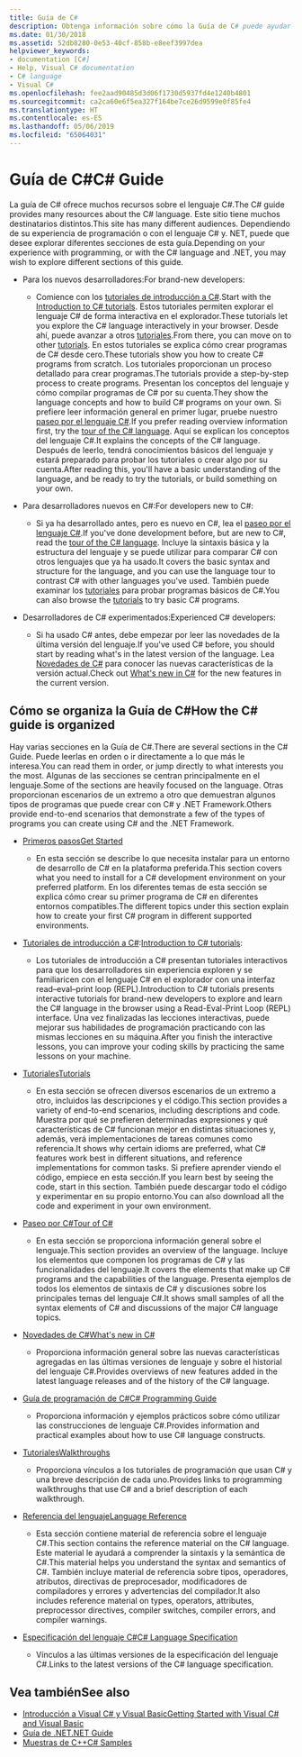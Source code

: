 ```yaml
---
title: Guía de C#
description: Obtenga información sobre cómo la Guía de C# puede ayudarle a obtener un amplio conocimiento de C#, tanto si es un desarrollador nuevo como si es un experto.
ms.date: 01/30/2018
ms.assetid: 52db8280-0e53-40cf-858b-e8eef3997dea
helpviewer_keywords:
- documentation [C#]
- Help, Visual C# documentation
- C# language
- Visual C#
ms.openlocfilehash: fee2aad90485d3d06f1730d5937fd4e1240b4801
ms.sourcegitcommit: ca2ca60e6f5ea327f164be7ce26d9599e0f85fe4
ms.translationtype: HT
ms.contentlocale: es-ES
ms.lasthandoff: 05/06/2019
ms.locfileid: "65064031"
---
```

# <a name="c-guide"></a><span data-ttu-id="de642-103">Guía de C#</span><span class="sxs-lookup"><span data-stu-id="de642-103">C# Guide</span></span>

<span data-ttu-id="de642-104">La guía de C# ofrece muchos recursos sobre el lenguaje C#.</span><span class="sxs-lookup"><span data-stu-id="de642-104">The C# guide provides many resources about the C# language.</span></span> <span data-ttu-id="de642-105">Este sitio tiene muchos destinatarios distintos.</span><span class="sxs-lookup"><span data-stu-id="de642-105">This site has many different audiences.</span></span> <span data-ttu-id="de642-106">Dependiendo de su experiencia de programación o con el lenguaje C# y. NET, puede que desee explorar diferentes secciones de esta guía.</span><span class="sxs-lookup"><span data-stu-id="de642-106">Depending on your experience with programming, or with the C# language and .NET, you may wish to explore different sections of this guide.</span></span>

* <span data-ttu-id="de642-107">Para los nuevos desarrolladores:</span><span class="sxs-lookup"><span data-stu-id="de642-107">For brand-new developers:</span></span>
  * <span data-ttu-id="de642-108">Comience con los [tutoriales de introducción a C#](tutorials/intro-to-csharp/index.md).</span><span class="sxs-lookup"><span data-stu-id="de642-108">Start with the [Introduction to C# tutorials](tutorials/intro-to-csharp/index.md).</span></span> <span data-ttu-id="de642-109">Estos tutoriales permiten explorar el lenguaje C# de forma interactiva en el explorador.</span><span class="sxs-lookup"><span data-stu-id="de642-109">These tutorials let you explore the C# language interactively in your browser.</span></span> <span data-ttu-id="de642-110">Desde ahí, puede avanzar a otros [tutoriales](tutorials/index.md).</span><span class="sxs-lookup"><span data-stu-id="de642-110">From there, you can move on to other [tutorials](tutorials/index.md).</span></span> <span data-ttu-id="de642-111">En estos tutoriales se explica cómo crear programas de C# desde cero.</span><span class="sxs-lookup"><span data-stu-id="de642-111">These tutorials show you how to create C# programs from scratch.</span></span> <span data-ttu-id="de642-112">Los tutoriales proporcionan un proceso detallado para crear programas.</span><span class="sxs-lookup"><span data-stu-id="de642-112">The tutorials provide a step-by-step process to create programs.</span></span> <span data-ttu-id="de642-113">Presentan los conceptos del lenguaje y cómo compilar programas de C# por su cuenta.</span><span class="sxs-lookup"><span data-stu-id="de642-113">They show the language concepts and how to build C# programs on your own.</span></span> <span data-ttu-id="de642-114">Si prefiere leer información general en primer lugar, pruebe nuestro [paseo por el lenguaje C#](tour-of-csharp/index.md).</span><span class="sxs-lookup"><span data-stu-id="de642-114">If you prefer reading overview information first, try the [tour of the C# language](tour-of-csharp/index.md).</span></span> <span data-ttu-id="de642-115">Aquí se explican los conceptos del lenguaje C#.</span><span class="sxs-lookup"><span data-stu-id="de642-115">It explains the concepts of the C# language.</span></span> <span data-ttu-id="de642-116">Después de leerlo, tendrá conocimientos básicos del lenguaje y estará preparado para probar los tutoriales o crear algo por su cuenta.</span><span class="sxs-lookup"><span data-stu-id="de642-116">After reading this, you'll have a basic understanding of the language, and be ready to try the tutorials, or build something on your own.</span></span>

* <span data-ttu-id="de642-117">Para desarrolladores nuevos en C#:</span><span class="sxs-lookup"><span data-stu-id="de642-117">For developers new to C#:</span></span>
  * <span data-ttu-id="de642-118">Si ya ha desarrollado antes, pero es nuevo en C#, lea el [paseo por el lenguaje C#](tour-of-csharp/index.md).</span><span class="sxs-lookup"><span data-stu-id="de642-118">If you've done development before, but are new to C#, read the [tour of the C# language](tour-of-csharp/index.md).</span></span> <span data-ttu-id="de642-119">Incluye la sintaxis básica y la estructura del lenguaje y se puede utilizar para comparar C# con otros lenguajes que ya ha usado.</span><span class="sxs-lookup"><span data-stu-id="de642-119">It covers the basic syntax and structure for the language, and you can use the language tour to contrast C# with other languages you've used.</span></span> <span data-ttu-id="de642-120">También puede examinar los [tutoriales](tutorials/index.md) para probar programas básicos de C#.</span><span class="sxs-lookup"><span data-stu-id="de642-120">You can also browse the [tutorials](tutorials/index.md) to try basic C# programs.</span></span>

* <span data-ttu-id="de642-121">Desarrolladores de C# experimentados:</span><span class="sxs-lookup"><span data-stu-id="de642-121">Experienced C# developers:</span></span>
  * <span data-ttu-id="de642-122">Si ha usado C# antes, debe empezar por leer las novedades de la última versión del lenguaje.</span><span class="sxs-lookup"><span data-stu-id="de642-122">If you've used C# before, you should start by reading what's in the latest version of the language.</span></span> <span data-ttu-id="de642-123">Lea [Novedades de C#](whats-new/index.md) para conocer las nuevas características de la versión actual.</span><span class="sxs-lookup"><span data-stu-id="de642-123">Check out [What's new in C#](whats-new/index.md) for the new features in the current version.</span></span>

## <a name="how-the-c-guide-is-organized"></a><span data-ttu-id="de642-124">Cómo se organiza la Guía de C#</span><span class="sxs-lookup"><span data-stu-id="de642-124">How the C# guide is organized</span></span>

<span data-ttu-id="de642-125">Hay varias secciones en la Guía de C#.</span><span class="sxs-lookup"><span data-stu-id="de642-125">There are several sections in the C# Guide.</span></span> <span data-ttu-id="de642-126">Puede leerlas en orden o ir directamente a lo que más le interesa.</span><span class="sxs-lookup"><span data-stu-id="de642-126">You can read them in order, or jump directly to what interests you the most.</span></span> <span data-ttu-id="de642-127">Algunas de las secciones se centran principalmente en el lenguaje.</span><span class="sxs-lookup"><span data-stu-id="de642-127">Some of the sections are heavily focused on the language.</span></span> <span data-ttu-id="de642-128">Otras proporcionan escenarios de un extremo a otro que demuestran algunos tipos de programas que puede crear con C# y .NET Framework.</span><span class="sxs-lookup"><span data-stu-id="de642-128">Others provide end-to-end scenarios that demonstrate a few of the types of programs you can create using C# and the .NET Framework.</span></span>

* [<span data-ttu-id="de642-129">Primeros pasos</span><span class="sxs-lookup"><span data-stu-id="de642-129">Get Started</span></span>](getting-started/index.md)
  * <span data-ttu-id="de642-130">En esta sección se describe lo que necesita instalar para un entorno de desarrollo de C# en la plataforma preferida.</span><span class="sxs-lookup"><span data-stu-id="de642-130">This section covers what you need to install for a C# development environment on your preferred platform.</span></span> <span data-ttu-id="de642-131">En los diferentes temas de esta sección se explica cómo crear su primer programa de C# en diferentes entornos compatibles.</span><span class="sxs-lookup"><span data-stu-id="de642-131">The different topics under this section explain how to create your first C# program in different supported environments.</span></span>

* <span data-ttu-id="de642-132">[Tutoriales de introducción a C#](tutorials/intro-to-csharp/index.md):</span><span class="sxs-lookup"><span data-stu-id="de642-132">[Introduction to C# tutorials](tutorials/intro-to-csharp/index.md):</span></span>
  * <span data-ttu-id="de642-133">Los tutoriales de introducción a C# presentan tutoriales interactivos para que los desarrolladores sin experiencia exploren y se familiaricen con el lenguaje C# en el explorador con una interfaz read–eval–print loop (REPL).</span><span class="sxs-lookup"><span data-stu-id="de642-133">Introduction to C# tutorials presents interactive tutorials for brand-new developers to explore and learn the C# language in the browser using a Read-Eval-Print Loop (REPL) interface.</span></span> <span data-ttu-id="de642-134">Una vez finalizadas las lecciones interactivas, puede mejorar sus habilidades de programación practicando con las mismas lecciones en su máquina.</span><span class="sxs-lookup"><span data-stu-id="de642-134">After you finish the interactive lessons, you can improve your coding skills by practicing the same lessons on your machine.</span></span>

* [<span data-ttu-id="de642-135">Tutoriales</span><span class="sxs-lookup"><span data-stu-id="de642-135">Tutorials</span></span>](tutorials/index.md)
  * <span data-ttu-id="de642-136">En esta sección se ofrecen diversos escenarios de un extremo a otro, incluidos las descripciones y el código.</span><span class="sxs-lookup"><span data-stu-id="de642-136">This section provides a variety of end-to-end scenarios, including descriptions and code.</span></span> <span data-ttu-id="de642-137">Muestra por qué se prefieren determinadas expresiones y qué características de C# funcionan mejor en distintas situaciones y, además, verá implementaciones de tareas comunes como referencia.</span><span class="sxs-lookup"><span data-stu-id="de642-137">It shows why certain idioms are preferred, what C# features work best in different situations, and reference implementations for common tasks.</span></span> <span data-ttu-id="de642-138">Si prefiere aprender viendo el código, empiece en esta sección.</span><span class="sxs-lookup"><span data-stu-id="de642-138">If you learn best by seeing the code, start in this section.</span></span> <span data-ttu-id="de642-139">También puede descargar todo el código y experimentar en su propio entorno.</span><span class="sxs-lookup"><span data-stu-id="de642-139">You can also download all the code and experiment in your own environment.</span></span>

* [<span data-ttu-id="de642-140">Paseo por C#</span><span class="sxs-lookup"><span data-stu-id="de642-140">Tour of C#</span></span>](tour-of-csharp/index.md)
  * <span data-ttu-id="de642-141">En esta sección se proporciona información general sobre el lenguaje.</span><span class="sxs-lookup"><span data-stu-id="de642-141">This section provides an overview of the language.</span></span> <span data-ttu-id="de642-142">Incluye los elementos que componen los programas de C# y las funcionalidades del lenguaje.</span><span class="sxs-lookup"><span data-stu-id="de642-142">It covers the elements that make up C# programs and the capabilities of the language.</span></span> <span data-ttu-id="de642-143">Presenta ejemplos de todos los elementos de sintaxis de C# y discusiones sobre los principales temas del lenguaje C#.</span><span class="sxs-lookup"><span data-stu-id="de642-143">It shows small samples of all the syntax elements of C# and discussions of the major C# language topics.</span></span>

* [<span data-ttu-id="de642-144">Novedades de C#</span><span class="sxs-lookup"><span data-stu-id="de642-144">What's new in C#</span></span>](whats-new/index.md)
  * <span data-ttu-id="de642-145">Proporciona información general sobre las nuevas características agregadas en las últimas versiones de lenguaje y sobre el historial del lenguaje C#.</span><span class="sxs-lookup"><span data-stu-id="de642-145">Provides overviews of new features added in the latest language releases and of the history of the C# language.</span></span>

<!--
* [.NET Compiler Platform SDK](roslyn-sdk/index.md)
  * The .NET Compiler Platform SDK enables you to write components that analyze code, and suggest or make improvements to that code. In this section, you'll learn how the APIs are organized, and how you can create code that enables rules and practices for your team. You'll also see samples, end-to-end scenarios, and links to other libraries with more examples using these APIs.
-->

* [<span data-ttu-id="de642-146">Guía de programación de C#</span><span class="sxs-lookup"><span data-stu-id="de642-146">C# Programming Guide</span></span>](../csharp/programming-guide/index.md)
  * <span data-ttu-id="de642-147">Proporciona información y ejemplos prácticos sobre cómo utilizar las construcciones de lenguaje C#.</span><span class="sxs-lookup"><span data-stu-id="de642-147">Provides information and practical examples about how to use C# language constructs.</span></span>

* [<span data-ttu-id="de642-148">Tutoriales</span><span class="sxs-lookup"><span data-stu-id="de642-148">Walkthroughs</span></span>](../csharp/walkthroughs.md)
  * <span data-ttu-id="de642-149">Proporciona vínculos a los tutoriales de programación que usan C# y una breve descripción de cada uno.</span><span class="sxs-lookup"><span data-stu-id="de642-149">Provides links to programming walkthroughs that use C# and a brief description of each walkthrough.</span></span>

* [<span data-ttu-id="de642-150">Referencia del lenguaje</span><span class="sxs-lookup"><span data-stu-id="de642-150">Language Reference</span></span>](language-reference/index.md)
  * <span data-ttu-id="de642-151">Esta sección contiene material de referencia sobre el lenguaje C#.</span><span class="sxs-lookup"><span data-stu-id="de642-151">This section contains the reference material on the C# language.</span></span> <span data-ttu-id="de642-152">Este material le ayudará a comprender la sintaxis y la semántica de C#.</span><span class="sxs-lookup"><span data-stu-id="de642-152">This material helps you understand the syntax and semantics of C#.</span></span> <span data-ttu-id="de642-153">También incluye material de referencia sobre tipos, operadores, atributos, directivas de preprocesador, modificadores de compiladores y errores y advertencias del compilador.</span><span class="sxs-lookup"><span data-stu-id="de642-153">It also includes reference material on types, operators, attributes, preprocessor directives, compiler switches, compiler errors, and compiler warnings.</span></span>

* [<span data-ttu-id="de642-154">Especificación del lenguaje C#</span><span class="sxs-lookup"><span data-stu-id="de642-154">C# Language Specification</span></span>](../csharp/language-reference/language-specification/index.md)
  * <span data-ttu-id="de642-155">Vínculos a las últimas versiones de la especificación del lenguaje C#.</span><span class="sxs-lookup"><span data-stu-id="de642-155">Links to the latest versions of the C# language specification.</span></span>

## <a name="see-also"></a><span data-ttu-id="de642-156">Vea también</span><span class="sxs-lookup"><span data-stu-id="de642-156">See also</span></span>

- [<span data-ttu-id="de642-157">Introducción a Visual C# y Visual Basic</span><span class="sxs-lookup"><span data-stu-id="de642-157">Getting Started with Visual C# and Visual Basic</span></span>](/visualstudio/ide/getting-started-with-visual-csharp-and-visual-basic)
- [<span data-ttu-id="de642-158">Guía de .NET</span><span class="sxs-lookup"><span data-stu-id="de642-158">.NET Guide</span></span>](../standard/index.md)
- [<span data-ttu-id="de642-159">Muestras de C++</span><span class="sxs-lookup"><span data-stu-id="de642-159">C# Samples</span></span>](https://code.msdn.microsoft.com/site/search?f%5B0%5D.Type=ProgrammingLanguage&f%5B0%5D.Value=C%23&f%5B0%5D.Text=C%23)
